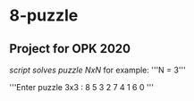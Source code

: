 # 8-puzzle
## Project for OPK 2020
*script solves puzzle NxN*
for example:
'''N = 3'''

'''Enter puzzle 3x3 :
8 5 3
2 7 4
1 6 0
''' 


